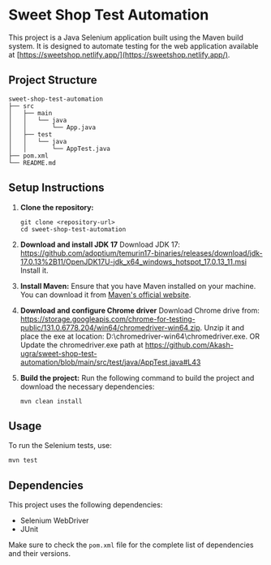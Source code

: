 # Sweet Shop Test Automation

This project is a Java Selenium application built using the Maven build system. It is designed to automate testing for the web application available at [https://sweetshop.netlify.app/](https://sweetshop.netlify.app/).

## Project Structure

```
sweet-shop-test-automation
├── src
│   ├── main
│   │   └── java
│   │       └── App.java
│   ├── test
│   │   └── java
│   │       └── AppTest.java
├── pom.xml
└── README.md
```

## Setup Instructions

1. **Clone the repository:**
   ```
   git clone <repository-url>
   cd sweet-shop-test-automation
   ```

2. **Download and install JDK 17**
   Download JDK 17: https://github.com/adoptium/temurin17-binaries/releases/download/jdk-17.0.13%2B11/OpenJDK17U-jdk_x64_windows_hotspot_17.0.13_11.msi
   Install it.

3. **Install Maven:**
   Ensure that you have Maven installed on your machine. You can download it from [Maven's official website](https://maven.apache.org/download.cgi).

4. **Download and configure Chrome driver**
   Download Chrome drive from: https://storage.googleapis.com/chrome-for-testing-public/131.0.6778.204/win64/chromedriver-win64.zip.
   Unzip it and place the exe at location: D:\chromedriver-win64\chromedriver.exe.
   OR
   Update the chromedriver.exe path at https://github.com/Akash-ugra/sweet-shop-test-automation/blob/main/src/test/java/AppTest.java#L43

5. **Build the project:**
   Run the following command to build the project and download the necessary dependencies:
   ```
   mvn clean install
   ```

## Usage

To run the Selenium tests, use:
```
mvn test
```

## Dependencies

This project uses the following dependencies:
- Selenium WebDriver
- JUnit

Make sure to check the `pom.xml` file for the complete list of dependencies and their versions.
